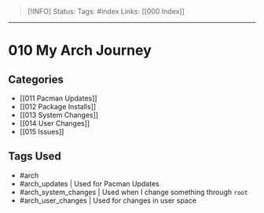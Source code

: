 > [!INFO]
> Status:
> Tags: #index 
> Links: [[000 Index]]

----
# 010 My Arch Journey
## Categories
- [[011 Pacman Updates]]
- [[012 Package Installs]]
- [[013 System Changes]]
- [[014 User Changes]]
- [[015 Issues]]

## Tags Used
- #arch
- #arch_updates | Used for Pacman Updates
- #arch_system_changes | Used when I change something through `root`
- #arch_user_changes | Used for changes in user space